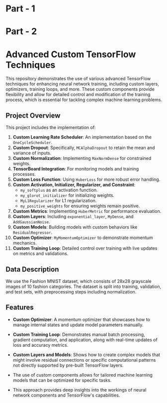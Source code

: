 # Part - 1

# Part - 2

# Advanced Custom TensorFlow Techniques

This repository demonstrates the use of various advanced TensorFlow techniques for enhancing neural network training, including custom layers, optimizers, training loops, and more. These custom components provide flexibility and allow for detailed control and modification of the training process, which is essential for tackling complex machine learning problems.

## Project Overview

This project includes the implementation of:
1. **Custom Learning Rate Scheduler**: An implementation based on the `OneCycleScheduler`.
2. **Custom Dropout**: Specifically, `MCAlphaDropout` to retain the mean and variance of inputs.
3. **Custom Normalization**: Implementing `MaxNormDense` for constrained weights.
4. **TensorBoard Integration**: For monitoring models and training processes.
5. **Custom Loss Function**: Using `HuberLoss` for more robust error handling.
6. **Custom Activation, Initializer, Regularizer, and Constraint**:
   - `my_softplus` as an activation function.
   - `my_glorot_initializer` for initializing weights.
   - `MyL1Regularizer` for L1 regularization.
   - `my_positive_weights` for ensuring weights remain positive.
7. **Custom Metrics**: Implementing `HuberMetric` for performance evaluation.
8. **Custom Layers**: Including `exponential_layer`, `MyDense`, and `AddGaussianNoise`.
9. **Custom Models**: Building models with custom behaviors like `ResidualRegressor`.
10. **Custom Optimizer**: `MyMomentumOptimizer` to demonstrate momentum mechanics.
11. **Custom Training Loop**: Detailed control over training with live updates on metrics and validations.


## Data Description

We use the Fashion MNIST dataset, which consists of 28x28 grayscale images of 10 fashion categories. The dataset is split into training, validation, and test sets, with preprocessing steps including normalization.

## Features

- **Custom Optimizer**: A momentum optimizer that showcases how to manage internal states and update model parameters manually.
- **Custom Training Loop**: Demonstrates manual batch processing, gradient computation, and application, along with real-time updates of loss and accuracy metrics.
- **Custom Layers and Models**: Shows how to create complex models that might involve residual connections or specific computational patterns not directly supported by pre-built TensorFlow layers.



- The use of custom components allows for tailored machine learning models that can be optimized for specific tasks.
- This approach provides deep insights into the workings of neural network components and TensorFlow's capabilities.

